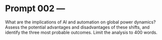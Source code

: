 # Prompt 002 — 
What are the implications of AI and automation on global power dynamics? Assess the potential advantages and disadvantages of these shifts, and identify the three most probable outcomes. Limit the analysis to 400 words.

